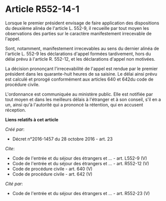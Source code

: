 # Article R552-14-1

Lorsque le premier président envisage de faire application des dispositions du deuxième alinéa de l'article L. 552-9, il
recueille par tout moyen les observations des parties sur le caractère manifestement irrecevable de l'appel. 

Sont, notamment, manifestement irrecevables au sens du dernier alinéa de l'article L. 552-9 les déclarations d'appel formées
tardivement, hors du délai prévu à l'article R. 552-12, et les déclarations d'appel non motivées. 

La décision prononçant l'irrecevabilité de l'appel est rendue par le premier président dans les quarante-huit heures de sa
saisine. Le délai ainsi prévu est calculé et prorogé conformément aux articles 640 et 642du code de procédure civile. 

L'ordonnance est communiquée au ministère public. Elle est notifiée par tout moyen et dans les meilleurs délais à l'étranger
et à son conseil, s'il en a un, ainsi qu'à l'autorité qui a prononcé la rétention, qui en accusent réception.

**Liens relatifs à cet article**

_Créé par_:

  - Décret n°2016-1457 du 28 octobre 2016 - art. 23

_Cite_:

  - Code de l'entrée et du séjour des étrangers et ... - art. L552-9 (V)
  - Code de l'entrée et du séjour des étrangers et ... - art. R552-12 (V)
  - Code de procédure civile - art. 640 (V)
  - Code de procédure civile - art. 642 (V)

_Cité par_:

  - Code de l'entrée et du séjour des étrangers et ... - art. R552-23 (V)
